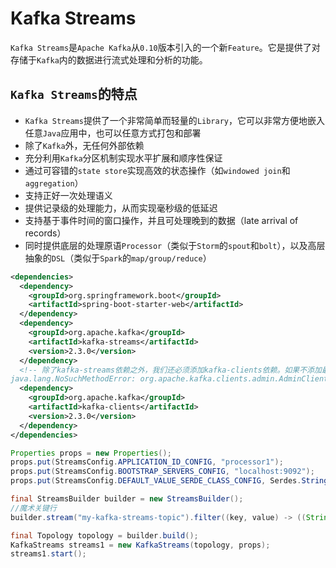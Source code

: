 # Kafka Streams
<!-- @author DHJT 2020-12-10 -->

`Kafka Streams`是`Apache Kafka`从`0.10`版本引入的一个新`Feature`。它是提供了对存储于`Kafka`内的数据进行流式处理和分析的功能。

## `Kafka Streams`的特点
- `Kafka Streams`提供了一个非常简单而轻量的`Library`，它可以非常方便地嵌入任意`Java`应用中，也可以任意方式打包和部署
- 除了`Kafka`外，无任何外部依赖
- 充分利用`Kafka`分区机制实现水平扩展和顺序性保证
- 通过可容错的`state store`实现高效的状态操作（如`windowed join`和`aggregation`）
- 支持正好一次处理语义
- 提供记录级的处理能力，从而实现毫秒级的低延迟
- 支持基于事件时间的窗口操作，并且可处理晚到的数据（late arrival of records）
- 同时提供底层的处理原语`Processor`（类似于`Storm`的`spout`和`bolt`），以及高层抽象的`DSL`（类似于`Spark`的`map/group/reduce`）

```xml
<dependencies>
  <dependency>
    <groupId>org.springframework.boot</groupId>
    <artifactId>spring-boot-starter-web</artifactId>
  </dependency>
  <dependency>
    <groupId>org.apache.kafka</groupId>
    <artifactId>kafka-streams</artifactId>
    <version>2.3.0</version>
  </dependency>
  <!-- 除了kafka-streams依赖之外，我们还必须添加kafka-clients依赖。如果不添加最后一个依赖项，则在创建时会遇到以下错误KStream：
java.lang.NoSuchMethodError: org.apache.kafka.clients.admin.AdminClientConfig -->
  <dependency>
    <groupId>org.apache.kafka</groupId>
    <artifactId>kafka-clients</artifactId>
    <version>2.3.0</version>
  </dependency>
</dependencies>
```

```java
Properties props = new Properties();
props.put(StreamsConfig.APPLICATION_ID_CONFIG, "processor1");
props.put(StreamsConfig.BOOTSTRAP_SERVERS_CONFIG, "localhost:9092");
props.put(StreamsConfig.DEFAULT_VALUE_SERDE_CLASS_CONFIG, Serdes.String().getClass());

final StreamsBuilder builder = new StreamsBuilder();
//魔术关键行
builder.stream("my-kafka-streams-topic").filter((key, value) -> ((String) value).endsWith("#latin")).to("my-kafka-streams-out1");

final Topology topology = builder.build();
KafkaStreams streams1 = new KafkaStreams(topology, props);
streams1.start();
```

[1]: https://blog.csdn.net/BeiisBei/article/details/104627950 '【Kafka】（十五）流式计算 Kafka Streams 架构深入'
